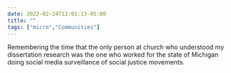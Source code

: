 ```yaml
---
date: 2022-02-24T12:01:13-05:00
title: ""
tags: ["micro","Communities"]
---
```

Remembering the time that the only person at church who understood my dissertation research was the one who worked for the state of Michigan doing social media surveillance of social justice movements.
